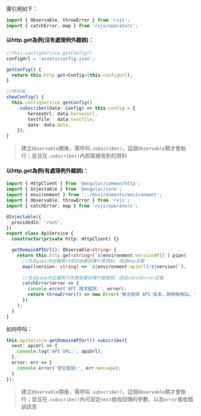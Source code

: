 
需引用如下：
```typescript
import { Observable, throwError } from 'rxjs';
import { catchError, map } from 'rxjs/operators';
```

#### 以http.get為例(沒有處理例外錯誤)：
```typescript
//this.configService.getConfig()
configUrl = 'assets/config.json';

getConfig() {
  return this.http.get<Config>(this.configUrl);
}

//呼叫端
showConfig() {
  this.configService.getConfig()
    .subscribe((data: Config) => this.config = {
        heroesUrl: data.heroesUrl,
        textfile:  data.textfile,
        date: data.date,
    });
}
```

> 建立`Observable`類後，需呼叫`.subscribe()`，這個`Observable`類才會執行；並且在`.subscribe()`內抓取接收到的資料
#### 以http.get為例(有處理例外錯誤)：
```typescript
import { HttpClient } from '@angular/common/http';
import { Injectable } from '@angular/core';
import { environment } from '../environments/environment';
import { Observable, throwError } from 'rxjs';
import { catchError, map } from 'rxjs/operators';

@Injectable({
  providedIn: 'root',
})
export class ApiService {
  constructor(private http: HttpClient) {}

  getDomainAPIUrl(): Observable<string> {
    return this.http.get<string>(`${environment.versionAPI}`).pipe(
      //先在pipe內定義執行成功後要回傳什麼資料，透過map定義
      map((version: string) => `${environment.apiUrl}/${version}`),
      
      //先在pipe內定義執行失敗後要回傳什麼錯誤，透過catchError定義
      catchError(error => {
        console.error('API 請求錯誤:', error);
        return throwError(() => new Error('無法取得 API 版本，請稍後再試。'));
      })
    );
  }
}
```

如何呼叫：
```typescript
this.apiService.getDomainAPIUrl().subscribe({
  next: apiUrl => {
    console.log('API URL:', apiUrl);
  },
  error: err => {
    console.error('發生錯誤:', err.message);
  }
});
```

> 建立`Observable`類後，需呼叫`.subscribe()`，這個`Observable`類才會執行；並且在`.subscribe()`內可設定`next`接收回傳的參數，以及`error`接收錯誤訊息

